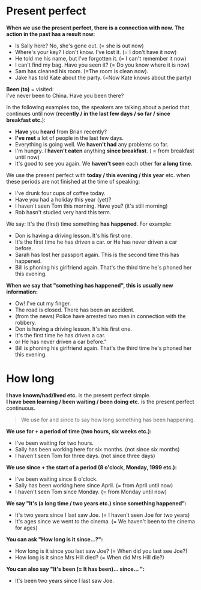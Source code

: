 # Present perfect 

**When we use the present perfect, there is a connection with now. The action in the past has a result now:**
* Is Sally here? No, she's gone out. (= she is out now)
* Where's your key? I don't know. I've lost it. (= I don't have it now)
* He told me his name, but I've forgotten it. (= I can't remember it now)
* I can't find my bag. Have you seen it? (= Do you know where it is now)
* Sam has cleaned his room. (=The room is clean now).
* Jake has told Kate about the party. (=Now Kate knows about the party)

**Been (to)** = visited:  
I've never been to China. Have you been there?

In the following examples too, the speakers are talking about a period that continues until now (**recently / in the last few days / so far / since breakfast etc.**):
* **Have** you **heard** from Brian recently?
* **I've met** a lot of people in the last few days.
* Everything is going well. We **haven't had** any problems so far.
* I'm hungry. I **haven't eaten** anything **since breakfast**. ( = from breakfast until now)
* It's good to see you again. We **haven't seen** each other **for a long time**.

We use the present perfect with **today / this evening / this year** etc. when these periods are not finished at the time of speaking:
* I've drunk four cups of coffee today.
* Have you had a holiday this year (yet)?
* I haven't seen Tom this morning. Have you? (it's still morning)
* Rob hasn't studied very hard this term.

We say: It's the (first) time something **has happened**. For example:
* Don is having a driving lesson. It's his first one.
* It's the first time he has driven a car. or He has never driven a car before.
* Sarah has lost her passport again. This is the second time this has happened.
* Bill is phoning his girlfriend again. That's the third time he's phoned her this evening.


**When we say that "something has happened", this is usually new information:**
* Ow! I've cut my finger.
* The road is closed. There has been an accident. 
* (from the news) Police have arrested two men in connection with the robbery.
* Don is having a driving lesson. It's his first one.
* It's the first time he has driven a car.
* or He has never driven a car before."
* Bill is phoning his girlfriend again. That's the third time he's phoned her this evening.

# How long

**I have known/had/lived etc.** is the present perfect simple.  
**I have been learning / been waiting / been doing etc.** is the present perfect continuous.

> We use for and since to say how long something has been happening.

**We use for + a period of time (two hours, six weeks etc.):**
- I've been waiting for two hours.
- Sally has been working here for six months. (not since six months)
- I haven't seen Tom for three days. (not since three days)

**We use since + the start of a period (8 o'clock, Monday, 1999 etc.):**
- I've been waiting since 8 o'clock.
- Sally has been working here since April. (= from April until now)
- I haven't seen Tom since Monday. (= from Monday until now)

**We say "It's (a long time / two years etc.) since something happened":**
 - It's two years since I last saw Joe. (= I haven't seen Joe for two years)
 - It's ages since we went to the cinema. (= We haven't been to the cinema for ages)

**You can ask "How long is it since...?":**
- How long is it since you last saw Joe? (= When did you last see Joe?)
- How long is it since Mrs Hill died? (= When did Mrs Hill die?)

**You can also say "It's been (= It has been)... since... ":**
- It's been two years since I last saw Joe.